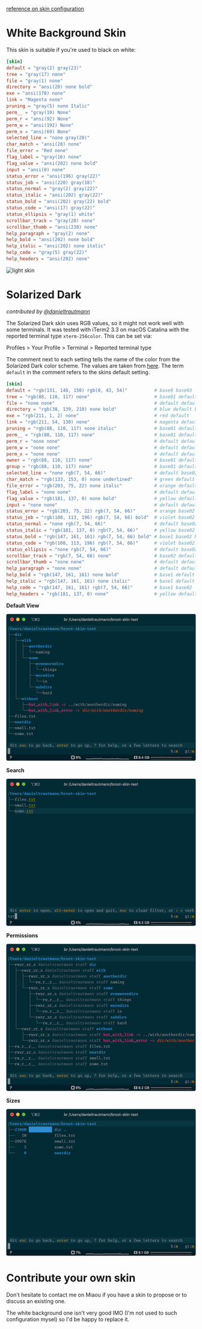 [reference on skin configuration](../documentation/configuration/#colors)

# White Background Skin

This skin is suitable if you're used to black on white:

```toml
[skin]
default = "gray(2) gray(23)"
tree = "gray(17) none"
file = "gray(1) none"
directory = "ansi(20) none bold"
exe = "ansi(178) none"
link = "Magenta none"
pruning = "gray(5) none Italic"
perm__ = "gray(19) None"
perm_r = "ansi(92) None"
perm_w = "ansi(192) None"
perm_x = "ansi(69) None"
selected_line = "none gray(20)"
char_match = "ansi(28) none"
file_error = "Red none"
flag_label = "gray(16) none"
flag_value = "ansi(202) none bold"
input = "ansi(0) none"
status_error = "ansi(196) gray(22)"
status_job = "ansi(220) gray(18)"
status_normal = "gray(2) gray(22)"
status_italic = "ansi(202) gray(22)"
status_bold = "ansi(202) gray(22) bold"
status_code = "ansi(17) gray(22)"
status_ellipsis = "gray(1) white"
scrollbar_track = "gray(20) none"
scrollbar_thumb = "ansi(238) none"
help_paragraph = "gray(2) none"
help_bold = "ansi(202) none bold"
help_italic = "ansi(202) none italic"
help_code = "gray(5) gray(22)"
help_headers = "ansi(202) none"
```

![light skin](../img/20191114-light-skin.png)

# Solarized Dark

*contributed by [@danieltrautmann](https://github.com/danieltrautmann)*

The Solarized Dark skin uses RGB values, so it might not work well with some
terminals. It was tested with iTerm2 3.3 on macOS Catalina with the reported
terminal type `xterm-256color`. This can be set via:

Profiles > Your Profile > Terminal > Reported terminal type

The comment next to each setting tells the name of the color from the Solarized
Dark color scheme. The values are taken from
[here](https://github.com/altercation/solarized#the-values). The term `default`
in the comment refers to the skins default setting.

```toml
[skin]
default = "rgb(131, 148, 150) rgb(0, 43, 54)"          # base0 base03
tree = "rgb(88, 110, 117) none"                        # base01 default
file = "none none"                                     # default default
directory = "rgb(38, 139, 210) none bold"              # blue default bold
exe = "rgb(211, 1, 2) none"                            # red default
link = "rgb(211, 54, 130) none"                        # magenta default
pruning = "rgb(88, 110, 117) none italic"              # base01 default italic
perm__ = "rgb(88, 110, 117) none"                      # base01 default
perm_r = "none none"                                   # default default
perm_w = "none none"                                   # default default
perm_x = "none none"                                   # default default
owner = "rgb(88, 110, 117) none"                       # base01 default
group = "rgb(88, 110, 117) none"                       # base01 default
selected_line = "none rgb(7, 54, 66)"                  # default base02
char_match = "rgb(133, 153, 0) none underlined"        # green default underlined
file_error = "rgb(203, 75, 22) none italic"            # orange default italic
flag_label = "none none"                               # default default
flag_value = "rgb(181, 137, 0) none bold"              # yellow default bold
input = "none none"                                    # default default
status_error = "rgb(203, 75, 22) rgb(7, 54, 66)"       # orange base02
status_job = "rgb(108, 113, 196) rgb(7, 54, 66) bold"  # violet base02 bold
status_normal = "none rgb(7, 54, 66)"                  # default base02
status_italic = "rgb(181, 137, 0) rgb(7, 54, 66)"      # yellow base02
status_bold = "rgb(147, 161, 161) rgb(7, 54, 66) bold" # base1 base02 bold
status_code = "rgb(108, 113, 196) rgb(7, 54, 66)"      # violet base02
status_ellipsis = "none rgb(7, 54, 66)"                # default base02
scrollbar_track = "rgb(7, 54, 66) none"                # base02 default
scrollbar_thumb = "none none"                          # default default
help_paragraph = "none none"                           # default default
help_bold = "rgb(147, 161, 161) none bold"             # base1 default bold
help_italic = "rgb(147, 161, 161) none italic"         # base1 default italic
help_code = "rgb(147, 161, 161) rgb(7, 54, 66)"        # base1 base02
help_headers = "rgb(181, 137, 0) none"                 # yellow default
```

**Default View**

![default](img/skins/solarized_dark/default.png)

**Search**

![default](img/skins/solarized_dark/search.png)

**Permissions**

![default](img/skins/solarized_dark/perms.png)

**Sizes**

![default](img/skins/solarized_dark/sizes.png)

# Contribute your own skin

Don't hesitate to contact me on Miaou if you have a skin to propose or to discuss an existing one.

The white background one isn't very good IMO (I'm not used to such configuration mysel) so I'd be happy to replace it.
